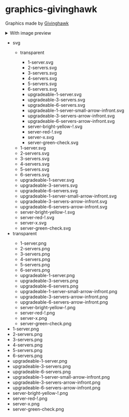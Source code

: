 # graphics-givinghawk
Graphics made by [Givinghawk](https://github.com/givinghawk)

<details>
	<summary>With image preview</summary>
	<ul>
<li>Servers</li>
<ul>
  <li>svg</li>
  <ul>
    <li>transparent</li>
  <ul>
    <li>  1-server.svg</li> <img src="https://github.com/FOSSBilling/graphics-givinghawk/blob/main/Servers/svg/transparent/1-server.svg?raw=true">
<li>2-servers.svg</li> <img src="https://github.com/FOSSBilling/graphics-givinghawk/blob/main/Servers/svg/transparent/2-servers.svg">
<li>3-servers.svg</li> <img src="https://github.com/FOSSBilling/graphics-givinghawk/blob/main/Servers/svg/transparent/3-servers.svg">
<li>4-servers.svg</li> <img src="https://github.com/FOSSBilling/graphics-givinghawk/blob/main/Servers/svg/transparent/4-servers.svg">
<li>5-servers.svg</li> <img src="https://github.com/FOSSBilling/graphics-givinghawk/blob/main/Servers/svg/transparent/5-servers.svg">
<li>6-servers.svg</li> <img src="https://github.com/FOSSBilling/graphics-givinghawk/blob/main/Servers/svg/transparent/6-servers.svg">
<li>upgradeable-1-server.svg</li> <img src="https://github.com/FOSSBilling/graphics-givinghawk/blob/main//Servers/svg/transparent/upgradeable-1-server.svg">
<li>upgradeable-3-servers.svg</li> <img src="https://github.com/FOSSBilling/graphics-givinghawk/blob/main//Servers/svg/transparent/upgradeable-3-servers.svg">
<li>upgradeable-6-servers.svg</li> <img src="https://github.com/FOSSBilling/graphics-givinghawk/blob/main//Servers/svg/transparent/upgradeable-6-servers.svg">
<li>upgradeable-1-server-small-arrow-infront.svg</li> <img src="https://github.com/FOSSBilling/graphics-givinghawk/blob/main//Servers/svg/transparent/upgradeable-1-server-small-arrow-infront.svg">
<li>upgradeable-3-servers-arrow-infront.svg</li> <img src="https://github.com/FOSSBilling/graphics-givinghawk/blob/main/Servers/svg/transparent/upgradeable-3-servers-arrow-infront.svg">
<li>upgradeable-6-servers-arrow-infront.svg</li> <img src="https://github.com/FOSSBilling/graphics-givinghawk/blob/main/Servers/svg/transparent/upgradeable-6-servers-arrow-infront.svg">
	  <li>server-bright-yellow-!.svg</li> <img src="https://github.com/FOSSBilling/graphics-givinghawk/blob/main/Servers/transparent/svg/server-bright-yellow-!.svg">
	<li>server-red-!.svg</li> <img src="https://github.com/FOSSBilling/graphics-givinghawk/blob/main/Servers/transparent/svg/server-red-!.svg">
	<li>server-x.svg</li> <img src="https://github.com/FOSSBilling/graphics-givinghawk/blob/main/Servers/transparent/svg/server-x.svg">
	<li>server-green-check.svg</li> <img src="https://github.com/FOSSBilling/graphics-givinghawk/blob/main/Servers/transparent/svg/server-green-check.svg">
  </ul>
    <li>  1-server.svg</li> <img src="https://github.com/FOSSBilling/graphics-givinghawk/blob/main/Servers/svg//1-server.svg?raw=true">
<li>2-servers.svg</li> <img src="https://github.com/FOSSBilling/graphics-givinghawk/blob/main/Servers/svg//2-servers.svg">
<li>3-servers.svg</li> <img src="https://github.com/FOSSBilling/graphics-givinghawk/blob/main/Servers/svg//3-servers.svg">
<li>4-servers.svg</li> <img src="https://github.com/FOSSBilling/graphics-givinghawk/blob/main/Servers/svg//4-servers.svg">
<li>5-servers.svg</li> <img src="https://github.com/FOSSBilling/graphics-givinghawk/blob/main/Servers/svg//5-servers.svg">
<li>6-servers.svg</li> <img src="https://github.com/FOSSBilling/graphics-givinghawk/blob/main/Servers/svg//6-servers.svg">
<li>upgradeable-1-server.svg</li> <img src="https://github.com/FOSSBilling/graphics-givinghawk/blob/main//Servers/svg//upgradeable-1-server.svg">
<li>upgradeable-3-servers.svg</li> <img src="https://github.com/FOSSBilling/graphics-givinghawk/blob/main//Servers/svg//upgradeable-3-servers.svg">
<li>upgradeable-6-servers.svg</li> <img src="https://github.com/FOSSBilling/graphics-givinghawk/blob/main//Servers/svg//upgradeable-6-servers.svg">
<li>upgradeable-1-server-small-arrow-infront.svg</li> <img src="https://github.com/FOSSBilling/graphics-givinghawk/blob/main//Servers/svg//upgradeable-1-server-small-arrow-infront.svg">
<li>upgradeable-3-servers-arrow-infront.svg</li> <img src="https://github.com/FOSSBilling/graphics-givinghawk/blob/main/Servers/svg//upgradeable-3-servers-arrow-infront.svg">
<li>upgradeable-6-servers-arrow-infront.svg</li> <img src="https://github.com/FOSSBilling/graphics-givinghawk/blob/main/Servers/svg//upgradeable-6-servers-arrow-infront.svg">
	  <li>server-bright-yellow-!.svg</li> <img src="https://github.com/FOSSBilling/graphics-givinghawk/blob/main/Servers//svg/server-bright-yellow-!.svg">
	<li>server-red-!.svg</li> <img src="https://github.com/FOSSBilling/graphics-givinghawk/blob/main/Servers//svg/server-red-!.svg">
	<li>server-x.svg</li> <img src="https://github.com/FOSSBilling/graphics-givinghawk/blob/main/Servers//svg/server-x.svg">
	<li>server-green-check.svg</li> <img src="https://github.com/FOSSBilling/graphics-givinghawk/blob/main/Servers//svg/server-green-check.svg">
  </ul>
  <li>transparent</li>
  <ul>
    <li>  1-server.png</li> <img src="https://github.com/FOSSBilling/graphics-givinghawk/blob/main/Servers///1-server.png?raw=true">
<li>2-servers.png</li> <img src="https://github.com/FOSSBilling/graphics-givinghawk/blob/main/Servers/transparent//2-servers.png">
<li>3-servers.png</li> <img src="https://github.com/FOSSBilling/graphics-givinghawk/blob/main/Servers/transparent//3-servers.png">
<li>4-servers.png</li> <img src="https://github.com/FOSSBilling/graphics-givinghawk/blob/main/Servers/transparent//4-servers.png">
<li>5-servers.png</li> <img src="https://github.com/FOSSBilling/graphics-givinghawk/blob/main/Servers/transparent//5-servers.png">
<li>6-servers.png</li> <img src="https://github.com/FOSSBilling/graphics-givinghawk/blob/main/Servers/transparent//6-servers.png">
<li>upgradeable-1-server.png</li> <img src="https://github.com/FOSSBilling/graphics-givinghawk/blob/main//Servers/transparent//upgradeable-1-server.png">
<li>upgradeable-3-servers.png</li> <img src="https://github.com/FOSSBilling/graphics-givinghawk/blob/main//Servers/transparent//upgradeable-3-servers.png">
<li>upgradeable-6-servers.png</li> <img src="https://github.com/FOSSBilling/graphics-givinghawk/blob/main//Servers/transparent//upgradeable-6-servers.png">
<li>upgradeable-1-server-small-arrow-infront.png</li> <img src="https://github.com/FOSSBilling/graphics-givinghawk/blob/main//Servers/transparent//upgradeable-1-server-small-arrow-infront.png">
<li>upgradeable-3-servers-arrow-infront.png</li> <img src="https://github.com/FOSSBilling/graphics-givinghawk/blob/main/Servers/transparent//upgradeable-3-servers-arrow-infront.png">
<li>upgradeable-6-servers-arrow-infront.png</li> <img src="https://github.com/FOSSBilling/graphics-givinghawk/blob/main/Servers/transparent//upgradeable-6-servers-arrow-infront.png">
	  <li>server-bright-yellow-!.png</li> <img src="https://github.com/FOSSBilling/graphics-givinghawk/blob/main/Servers/transparent//server-bright-yellow-!.png">
	<li>server-red-!.png</li> <img src="https://github.com/FOSSBilling/graphics-givinghawk/blob/main/Servers/transparent//server-red-!.png">
	<li>server-x.png</li> <img src="https://github.com/FOSSBilling/graphics-givinghawk/blob/main/Servers/transparent//server-x.png">
	<li>server-green-check.png</li> <img src="https://github.com/FOSSBilling/graphics-givinghawk/blob/main/Servers/transparent//server-green-check.png">
  </ul>
    
<li>  1-server.png</li> <img src="https://github.com/FOSSBilling/graphics-givinghawk/blob/main/Servers///1-server.png?raw=true">
<li>2-servers.png</li> <img src="https://github.com/FOSSBilling/graphics-givinghawk/blob/main/Servers///2-servers.png">
<li>3-servers.png</li> <img src="https://github.com/FOSSBilling/graphics-givinghawk/blob/main/Servers///3-servers.png">
<li>4-servers.png</li> <img src="https://github.com/FOSSBilling/graphics-givinghawk/blob/main/Servers///4-servers.png">
<li>5-servers.png</li> <img src="https://github.com/FOSSBilling/graphics-givinghawk/blob/main/Servers///5-servers.png">
<li>6-servers.png</li> <img src="https://github.com/FOSSBilling/graphics-givinghawk/blob/main/Servers///6-servers.png">
<li>upgradeable-1-server.png</li> <img src="https://github.com/FOSSBilling/graphics-givinghawk/blob/main//Servers///upgradeable-1-server.png">
<li>upgradeable-3-servers.png</li> <img src="https://github.com/FOSSBilling/graphics-givinghawk/blob/main//Servers///upgradeable-3-servers.png">
<li>upgradeable-6-servers.png</li> <img src="https://github.com/FOSSBilling/graphics-givinghawk/blob/main//Servers///upgradeable-6-servers.png">
<li>upgradeable-1-server-small-arrow-infront.png</li> <img src="https://github.com/FOSSBilling/graphics-givinghawk/blob/main//Servers///upgradeable-1-server-small-arrow-infront.png">
<li>upgradeable-3-servers-arrow-infront.png</li> <img src="https://github.com/FOSSBilling/graphics-givinghawk/blob/main/Servers///upgradeable-3-servers-arrow-infront.png">
<li>upgradeable-6-servers-arrow-infront.png</li> <img src="https://github.com/FOSSBilling/graphics-givinghawk/blob/main/Servers///upgradeable-6-servers-arrow-infront.png">
	<li>server-bright-yellow-!.png</li> <img src="https://github.com/FOSSBilling/graphics-givinghawk/blob/main/Servers///server-bright-yellow-!.png">
	<li>server-red-!.png</li> <img src="https://github.com/FOSSBilling/graphics-givinghawk/blob/main/Servers///server-red-!.png">
	<li>server-x.png</li> <img src="https://github.com/FOSSBilling/graphics-givinghawk/blob/main/Servers///server-x.png">
	<li>server-green-check.png</li> <img src="https://github.com/FOSSBilling/graphics-givinghawk/blob/main/Servers///server-green-check.png">

</ul>
</ul>
</details>

<ul>
  <li>svg</li>
  <ul>
    <li>transparent</li>
  <ul>
    <li>  1-server.svg</li>
<li>2-servers.svg</li>
<li>3-servers.svg</li>
<li>4-servers.svg</li>
<li>5-servers.svg</li>
<li>6-servers.svg</li>
<li>upgradeable-1-server.svg</li>
<li>upgradeable-3-servers.svg</li>
<li>upgradeable-6-servers.svg</li>
<li>upgradeable-1-server-small-arrow-infront.svg</li>
<li>upgradeable-3-servers-arrow-infront.svg</li>
<li>upgradeable-6-servers-arrow-infront.svg</li>
	  <li>server-bright-yellow-!.svg</li>
	<li>server-red-!.svg</li>
	<li>server-x.svg</li>
	<li>server-green-check.svg</li>
  </ul>
    <li>  1-server.svg</li>
<li>2-servers.svg</li>
<li>3-servers.svg</li>
<li>4-servers.svg</li>
<li>5-servers.svg</li>
<li>6-servers.svg</li>
<li>upgradeable-1-server.svg</li>
<li>upgradeable-3-servers.svg</li>
<li>upgradeable-6-servers.svg</li>
<li>upgradeable-1-server-small-arrow-infront.svg</li>
<li>upgradeable-3-servers-arrow-infront.svg</li>
<li>upgradeable-6-servers-arrow-infront.svg</li>
	  <li>server-bright-yellow-!.svg</li>
	<li>server-red-!.svg</li>
	<li>server-x.svg</li>
	<li>server-green-check.svg</li>
  </ul>
  <li>transparent</li>
  <ul>
    <li>  1-server.png</li>
<li>2-servers.png</li>
<li>3-servers.png</li>
<li>4-servers.png</li>
<li>5-servers.png</li>
<li>6-servers.png</li>
<li>upgradeable-1-server.png</li>
<li>upgradeable-3-servers.png</li>
<li>upgradeable-6-servers.png</li>
<li>upgradeable-1-server-small-arrow-infront.png</li>
<li>upgradeable-3-servers-arrow-infront.png</li>
<li>upgradeable-6-servers-arrow-infront.png</li>
	  <li>server-bright-yellow-!.png</li>
	<li>server-red-!.png</li>
	<li>server-x.png</li>
	<li>server-green-check.png</li>
  </ul>
    
<li>  1-server.png</li>
<li>2-servers.png</li>
<li>3-servers.png</li>
<li>4-servers.png</li>
<li>5-servers.png</li>
<li>6-servers.png</li>
<li>upgradeable-1-server.png</li>
<li>upgradeable-3-servers.png</li>
<li>upgradeable-6-servers.png</li>
<li>upgradeable-1-server-small-arrow-infront.png</li>
<li>upgradeable-3-servers-arrow-infront.png</li>
<li>upgradeable-6-servers-arrow-infront.png</li>
	<li>server-bright-yellow-!.png</li>
	<li>server-red-!.png</li>
	<li>server-x.png</li>
	<li>server-green-check.png</li>

</ul>
